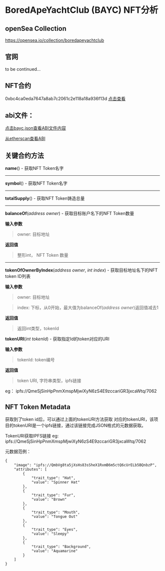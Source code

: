 # BoredApeYachtClub (BAYC) NFT分析

## openSea Collection

https://opensea.io/collection/boredapeyachtclub

## 官网

to be continued...

## NFT合约
0xbc4ca0eda7647a8ab7c2061c2e118a18a936f13d [点击查看](https://etherscan.io/address/0xbc4ca0eda7647a8ab7c2061c2e118a18a936f13d#code)


## abi文件：
[点击bayc.json查看ABI文件内容](https://github.com/PercivalZhang/warehouse/blob/main/NFT/BoredApeYachitClub/bayc.json)

[从etherscan查看ABI](https://etherscan.io/address/0xbc4ca0eda7647a8ab7c2061c2e118a18a936f13d#code)

## 关键合约方法
**name**() - 获取NFT Token名字

---

> 

**symbol**() - 获取NFT Token名字

---


**totalSupply**() - 获取NFT Token铸造总量

---


**balanceOf**(*address owner*) - 获取目标账户名下的NFT Token数量

**输入参数**
> owner: 目标地址

**返回值**
> 整形int， NFT Token 数量
---


**tokenOfOwnerByIndex**(*address owner*, *int index*) - 获取目标地址名下的NFT token ID列表

 
**输入参数**
> owner: 目标地址

> index: 下标，从0开始，最大值为balanceOf(*address owner*)返回值减去1

**返回值**
> 返回int类型，tokenId


**tokenURI**(*int tokenId*) - 获取指定Id的token对应的URI

 
**输入参数**
> tokenId: token编号

**返回值**
> token URI, 字符串类型，ipfs链接

eg：  ipfs://QmeSjSinHpPnmXmspMjwiXyN6zS4E9zccariGR3jxcaWtq/7062

## NFT Token Metadata

获取到了token id后，可以通过上面的tokenURI方法获取 对应的tokenURI，该项目的tokenURI是一个ipfs链接，通过该链接完成JSON格式的元数据获取。


TokenURI获取IPFS链接 eg:  ipfs://QmeSjSinHpPnmXmspMjwiXyN6zS4E9zccariGR3jxcaWtq/7062

元数据范例：
```
{
    "image": "ipfs://QmbVg8ta5jXsHs83sSheX1RxmB6m5ctQ6cUrELb5BQnbzP",
    "attributes": [
        {
            "trait_type": "Hat",
            "value": "Spinner Hat"
        },
        {
            "trait_type": "Fur",
            "value": "Brown"
        },
        {
            "trait_type": "Mouth",
            "value": "Tongue Out"
        },
        {
            "trait_type": "Eyes",
            "value": "Sleepy"
        },
        {
            "trait_type": "Background",
            "value": "Aquamarine"
        }
    ]
}
```
